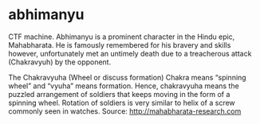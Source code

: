 # abhimanyu
 CTF machine.  Abhimanyu is a prominent character in the Hindu epic, Mahabharata. He is famously remembered for his bravery and skills however, unfortunately met an untimely death due to a treacherous attack (Chakravyuh) by the opponent.

 The Chakravyuha (Wheel or discuss formation) Chakra means “spinning wheel” and “vyuha” means formation. Hence, chakravyuha means the puzzled arrangement of soldiers that keeps moving in the form of a spinning wheel. Rotation of soldiers is very similar to helix of a screw commonly seen in watches. Source: http://mahabharata-research.com
